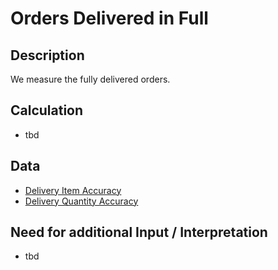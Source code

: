# Orders Delivered in Full

## Description
We measure the fully delivered orders.

## Calculation
* tbd

## Data
* [Delivery Item Accuracy](https://github.com/fraunhofer-iem/move-kpi-system/blob/a7fe7870d03065a9226c862016c2ca662cb40753/kpis/Internal%20Supply%20Performance/Delivery-Item-Accuracy.md)
* [Delivery Quantity Accuracy](https://github.com/fraunhofer-iem/move-kpi-system/blob/a7fe7870d03065a9226c862016c2ca662cb40753/kpis/Internal%20Supply%20Performance/Delivery_Quantity_Accuracy.md)


## Need for additional Input / Interpretation
* tbd
